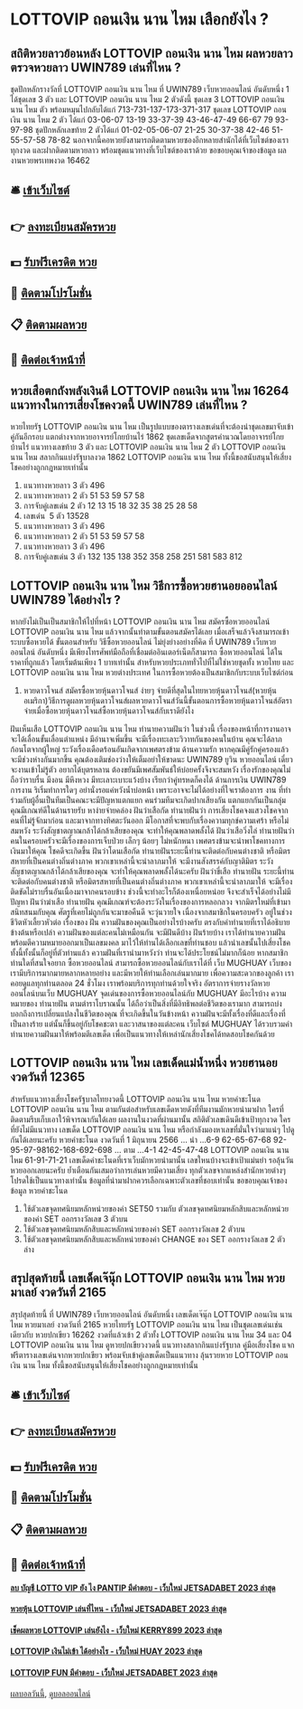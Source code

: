 # LOTTOVIP ถอนเงิน นาน ไหม เลือกยังไง ?
## สถิติหวยลาวย้อนหลัง LOTTOVIP ถอนเงิน นาน ไหม ผลหวยลาว ตรวจหวยลาว UWIN789 เล่นที่ไหน ?
ชุดปักหลักรางวัลที่ LOTTOVIP ถอนเงิน นาน ไหม ที่ UWIN789 เว็บหวยออนไลน์ อันดับหนึ่ง 1 ได้ชุดเลข 3 ตัว และ LOTTOVIP ถอนเงิน นาน ไหม 2 ตัวดังนี้
ชุดเลข 3 LOTTOVIP ถอนเงิน นาน ไหม ตัว พร้อมหมุนไปกลับได้แก่
713-731-137-173-371-317
ชุดเลข LOTTOVIP ถอนเงิน นาน ไหม 2 ตัว ได้แก่
03-06-07
13-19
33-37-39
43-46-47-49
66-67
79
93-97-98
ชุดปักหลักเลขท้าย 2 ตัวได้แก่
01-02-05-06-07
21-25
30-37-38
42-46
51-55-57-58
78-82
นอกจากนี้คอหวยยังสามารถติดตามหวยซองอีกหลายสำนักได้ที่เว็บไซต์ของเราทุกงวด และฝากติดตามหวยลาว พร้อมชุดแนวทางที่เว็บไซต์ของเราด้วย
ขอขอบคุณเจ้าของข้อมูล
ผลงานหวยพรเทพงวด 16462

## 🛎 [เข้าเว็บไซต์](https://bit.ly/3BG5bNw)
## 👉 [ลงทะเบียนสมัครหวย](https://bit.ly/3BG5bNw)
## 💵 [รับฟรีเครดิต หวย](https://bit.ly/3C3mvgS)
## 👑 [ติดตามโปรโมชั่น](https://bit.ly/3C3mvgS)
## 📋 [ติดตามผลหวย](https://bit.ly/3C3mvgS)
## 📱 [ติดต่อเจ้าหน้าที่](https://bit.ly/3C3mvgS)

## หวยเสือตกถังพลังเงินดี LOTTOVIP ถอนเงิน นาน ไหม 16264 แนวทางในการเสี่ยงโชคงวดนี้ UWIN789 เล่นที่ไหน ?
หวยไทยรัฐ LOTTOVIP ถอนเงิน นาน ไหม เป็นรูปแบบของตารางเลขเด่นที่จะต้องนำชุดเลขมาจับเข้าคู่กันอีกรอบ แตกต่างจากหวยอาจารย์โกยบ้านไร่ 1862 ชุดเลขเด็ดจากสูตรคำนวณโดยอาจารย์โกยบ้านไร่ แนวทางเลขท้าย 3 ตัว และ LOTTOVIP ถอนเงิน นาน ไหม 2 ตัว LOTTOVIP ถอนเงิน นาน ไหม สลากกินแบ่งรัฐบาลงวด 1862 LOTTOVIP ถอนเงิน นาน ไหม ทั้งนี้ขอสนับสนุนให้เสี่ยงโชคอย่างถูกกฎหมายเท่านั้น
1. แนวทางหวยลาว 3 ตัว 496
2. แนวทางหวยลาว 2 ตัว 51 53 59 57 58
3. การจับคู่เลขเด่น 2 ตัว 12 13 15 18 32 35 38 25 28 58
4. เลขเด่น  5 ตัว 13528
5. แนวทางหวยลาว 3 ตัว 496
6. แนวทางหวยลาว 2 ตัว 51 53 59 57 58
7. แนวทางหวยลาว 3 ตัว 496
8. การจับคู่เลขเด่น 3 ตัว 132 135 138 352 358 258 251 581 583 812

## LOTTOVIP ถอนเงิน นาน ไหม วิธีการซื้อหวยฮานอยออนไลน์ UWIN789 ได้อย่างไร ?
หากยังไม่เป็นเป็นสมาชิกให้ไปที่หน้า LOTTOVIP ถอนเงิน นาน ไหม สมัครซื้อหวยออนไลน์ LOTTOVIP ถอนเงิน นาน ไหม แล้วจากนั้นทำตามขั้นตอนสมัครได้เลย เมื่อเสร็จแล้วจึงสามารถเข้าระบบซื้อหวยได้
ขั้นตอนสำหรับ วิธีซื้อหวยออนไลน์ ไม่ยุ่งย่างอย่างที่คิด ที่ UWIN789 เว็บหวยออนไลน์ อันดับหนึ่ง มีเพียงโทรศัพท์มือถือที่เชื่อมต่ออินเตอร์เน็ตก็สามารถ ซื้อหวยออนไลน์ ได้ในราคาที่ถูกแล้ว โดยเริ่มต้นเพียง 1 บาทเท่านั้น สำหรับหวยประเภททั่วไปที่ไม่ใช่หวยชุดทั้ง หวยไทย และ LOTTOVIP ถอนเงิน นาน ไหม หวยต่างประเทศ ในการซื้อหวยต้องเป็นสมาชิกกับระบบเว็บไซต์ก่อน
1. หวยดาวโจนส์ สมัครซื้อหวยหุ้นดาวโจนส์ ง่ายๆ จ่ายดีที่สุดในไทยหวยหุ้นดาวโจนส์(หวยหุ้นอเมริกา)วิธีการดูผลหวยหุ้นดาวโจนส์ผลหวยดาวโจนส์วันนี้ขั้นตอนการซื้อหวยหุ้นดาวโจนส์อัตราจ่ายเมื่อซื้อหวยหุ้นดาวโจนส์ซื้อหวยหุ้นดาวโจนส์กับเราดียังไง

ฝันเห็นเสือ LOTTOVIP ถอนเงิน นาน ไหม ทำนายความฝันว่า ในช่วงนี้ เรื่องของหน้าที่การงานอาจจะได้เลื่อนขั้นเลื่อนตำแหน่ง มีอำนาจเพิ่มขึ้น จะมีเรื่องทะเลาะวิวาทกันของคนในบ้าน คุณจะได้ลาภก้อนโตจากผู้ใหญ่ ระวังเรื่องเดือดร้อนอันเกิดจากเพศตรงข้าม
ด้านความรัก หากคุณมีคู่รักคู่ครองแล้ว จะมีช่วงห่างกันมากขึ้น คุณต้องเติมช่องว่างให้เต็มอย่าให้ขาดนะ UWIN789 ยูวิน หวยออนไลน์ เดี๋ยวจะงานเข้าไม่รู้ตัว อยากได้บุตรหลาน ต้องขยันมีเพศสัมพันธ์ให้บ่อยครั้งจึงจะสมหวัง เรื่องรักของคุณไม่ถือว่าราบรื่น มีงอน มีหึงหวง มีทะเลาะเบาะแว้งบ้าง เรียกว่าคู่ทรหดก็คงได้
ด้านการเงิน UWIN789 การงาน ริเริ่มทำการใดๆ อย่านั่งรอแค่หวังน้ำบ่อหน้า เพราะอาจจะไม่ได้อย่างที่ใจเราต้องการ งาน ที่ทำร่วมกับผู้อื่นเป็นทีมเป็นคณะจะมีปัญหาแตกแยก คนร่วมทีมจะเกิดปากเสียงกัน แตกแยกกันเป็นกลุ่ม คุณมีเกณฑ์ดีในด้านรายรับ หาง่ายจ่ายคล่อง
ฝันว่าเสือกัด ทำนายฝันว่า การเสี่ยงโชคจงแสวงโชคจากคนที่ไม่รู้จักมาก่อน และมาจากทางทิศตะวันออก มีโอกาสที่จะพบกับเรื่องความทุกข์ความเศร้า หรือไม่สมหวัง ระวังสัญชาตญาณกล้าได้กล้าเสียของคุณ จะทำให้คุณพลาดพลั้งได้
ฝันว่าเสือวิ่งไล่ ทำนายฝันว่า คนในครอบครัวจะมีเรื่องของการเจ็บป่วย เล็กๆ น้อยๆ ไม่หนักหนา เพศตรงข้ามจะนำพาโชคทางการเงินมาให้คุณ โชคดีจะเกิดขึ้น
ฝันว่าโดนเสือกัด ทำนายฝันระยะนี้ท่านจะติดต่อกับคนต่างชาติ หรือมิตรสหายที่เป็นคนต่างถิ่นต่างภาค พวกเขาเหล่านี้จะนำลาภมาให้ จะมีงานสังสรรค์กับญาติมิตร ระวังสัญชาตญาณกล้าได้กล้าเสียของคุณ จะทำให้คุณพลาดพลั้งได้นะครับ
ฝันว่าขี่เสือ ทำนายฝัน ระยะนี้ท่านจะติดต่อกับคนต่างชาติ หรือมิตรสหายที่เป็นคนต่างถิ่นต่างภาค พวกเขาเหล่านี้จะนำลาภมาให้ จะมีเรื่องติดขัดไม่ราบรื่นอันเนื่องมาจากคนรอบข้าง ช่วงนี้จะทำอะไรก็ต้องเหนื่อยหน่อย จึงจะสำเร็จได้อย่างไม่มีปัญหา
ฝันว่าฆ่าเสือ ทำนายฝัน คุณมีเกณฑ์จะต้องระวังในเรื่องของการหลอกลวง จากมิตรใหม่ที่เข้ามาสนิทสนมกับคุณ ศัตรูที่เคยไม่ถูกกันจะมาขอคืนดี จะวุ่นวายใจ เนื่องจากสมาชิกในครอบครัว อยู่ในช่วงชีวิตหัวเลี้ยวหัวต่อ
เรื่องของ ฝัน ความฝันของคุณเป็นอย่างไรบ้างครับ ตรงกับคำทำนายที่เราได้อธิบายข้างต้นหรือเปล่า ความฝันของแต่ละคนไม่เหมือนกัน จะมีฝันดีบ้าง ฝันร้ายบ้าง เราได้ทำนายความฝัน พร้อมตีความหมายออกมาเป็นเลขมงคล มาไว้ให้ท่านได้เลือกเลขที่ท่านชอบ แล้วนำเลขนั้นไปเสี่ยงโชค ทั้งนี้ทั้งนั้นก็อยู่ที่ตัวท่านแล้ว ความฝันที่เรานำมาหวังว่า ท่านจะได้ประโยชน์ไม่มากก็น้อย
หากสมาชิกท่านใดที่สนใจอยาก ซื้อหวยออนไลน์ สามารถซื้อหวยออนไลน์กับเราได้ที่ เว็บ MUGHUAY เว็บของเรามีบริการมากมายหลากหลายอย่าง และมีหวยให้ท่านเลือกเล่นมากมาย เพื่อความสะดวกของลูกค้า เราคอยดูแลทุกท่านตลอด 24 ชั่วโมง เราพร้อมบริการทุกท่านด้วยใจจริง
อัตราการจ่ายรางวัลหวยออนไลน์บนเว็บ MUGHUAY
จุดเด่นของการซื้อหวยออนไลน์กับ MUGHUAY มีอะไรบ้าง
ความหมายของ ทำนายฝัน ตามตำราโบราณนั้น ได้ถือว่าเป็นสิ่งที่มีอิทธิพลต่อชีวิตของเรามาก สามารถบ่งบอกถึงการเปลี่ยนแปลงในชีวิตของคุณ ที่จะเกิดขึ้นในวันข้างหน้า ความฝันจะมีทั้งเรื่องที่ดีและเรื่องที่เป็นลางร้าย แต่นั้นก็ขึ้นอยู่กับโชคชะตา และวาสนาของแต่ละคน เว็บไซต์ MUGHUAY ได้รวบรวมคำทำนายความฝันมาให้พร้อมตีเลขเด็ด เพื่อเป็นแนวทางให้เหล่านักเสี่ยงโชคได้ทดสอบโชคกันด้วย

## LOTTOVIP ถอนเงิน นาน ไหม เลขเด็ดแม่น้ำหนึ่ง หวยฮานอย งวดวันที่ 12365
สำหรับแนวทางเสี่ยงโชครัฐบาลไทยงวดนี้ LOTTOVIP ถอนเงิน นาน ไหม หวยคำชะโนด LOTTOVIP ถอนเงิน นาน ไหม ตามกันต่อสำหรับเลขเด็ดหวยดังที่ทีมงานมักหวยนำมาฝาก ใครที่ติดตามรีบเก็บเอาใว้พิจารณากันใด้เลย ผลงานในงวดที่ผ่านมานั้น สถิติตัวเลขเดินดีเข้าเป้าทุกงวด ใครที่ยังไม่มีแนวทาง เลขเด็ด LOTTOVIP ถอนเงิน นาน ไหม หรือกำลังมองหาเลขที่มั่นใจว่ามาแน่ๆ ไปดูกันได้เลยนะครับ
หวยคำชะโนด งวดวันที่ 1 มิถุนายน 2566
… นำ …6-9
62-65-67-68 92-95-97-98162-168-692-698
… ตาม …4-1
42-45-47-48 LOTTOVIP ถอนเงิน นาน ไหม 61-91-71-21
เลขเด็ดคำชะโนดที่เราเว็บมักหวยนำมานั้น เลขใหนบ้างจะเข้าเป้าแม่นยำ รอลุ้นวันหวยออกเลยนะครับ ย้ำเตือนกันเสมอว่าการเล่นหวยมีความเสี่ยง ทุกตัวเลขจากแหล่งสำนักหวยต่างๆ โปรดใช้เป็นแนวทางเท่านั้น ข้อมูลที่นำมาฝากควรเลือกเฉพาะตัวเลขที่ชอบเท่านั้น ขอขอบคุณเจ้าของข้อมูล หวยคำชะโนด
1. ใช้ตัวเลขจุดทศนิยมหลักหน่วยของค่า SET50 รวมกับ ตัวเลขจุดทศนิยมหลักสิบและหลักหน่วยของค่า SET ออกรางวัลเลข 3 ตัวบน
2. ใช้ตัวเลขจุดทศนิยมหลักสิบและหลักหน่วยของค่า SET ออกรางวัลเลข 2 ตัวบน
3. ใช้ตัวเลขจุดทศนิยมหลักสิบและหลักหน่วยของค่า CHANGE ของ SET ออกรางวัลเลข 2 ตัวล่าง

## สรุปสุดท้ายนี้ เลขเด็ดเจ๊นุ๊ก LOTTOVIP ถอนเงิน นาน ไหม หวยมาเลย์ งวดวันที่ 2165
สรุปสุดท้ายนี้ ที่ UWIN789 เว็บหวยออนไลน์ อันดับหนึ่ง เลขเด็ดเจ๊นุ๊ก LOTTOVIP ถอนเงิน นาน ไหม หวยมาเลย์ งวดวันที่ 2165 หวยไทยรัฐ LOTTOVIP ถอนเงิน นาน ไหม เป็นชุดเลขเด่นเช่นเดียวกับ หวยปกเขียว 16262 งวดที่แล้วเข้า 2 ตัวทั้ง LOTTOVIP ถอนเงิน นาน ไหม 34 และ 04 LOTTOVIP ถอนเงิน นาน ไหม ดูหวยปกเขียวงวดนี้ แนวทางสลากกินแบ่งรัฐบาล คู่มือเสี่ยงโชค แจกฟรีตารางเลขเด่นจากหวยปกเขียว พร้อมจับเข้าคู่เลขเด็ดเป็นแนวทาง ลุ้นรวยหวย LOTTOVIP ถอนเงิน นาน ไหม ทั้งนี้ขอสนับสนุนให้เสี่ยงโชคอย่างถูกกฎหมายเท่านั้น

## 🛎 [เข้าเว็บไซต์](https://bit.ly/3BG5bNw)
## 👉 [ลงทะเบียนสมัครหวย](https://bit.ly/3BG5bNw)
## 💵 [รับฟรีเครดิต หวย](https://bit.ly/3C3mvgS)
## 👑 [ติดตามโปรโมชั่น](https://bit.ly/3C3mvgS)
## 📋 [ติดตามผลหวย](https://bit.ly/3C3mvgS)
## 📱 [ติดต่อเจ้าหน้าที่](https://bit.ly/3C3mvgS)

#### [ลบ บัญชี LOTTO VIP ยัง ไง PANTIP มีคำตอบ - เว็บใหม่ JETSADABET 2023 ล่าสุด](https://atom.io/themes/ลบ%20บัญชี%20lotto%20vip%20ยัง%20ไง%20pantip%20มีคำตอบ%20-%20เว็บใหม่%20jetsadabet%202023%20ล่าสุด)
#### [หวยหุ้น LOTTOVIP เล่นที่ไหน - เว็บใหม่ JETSADABET 2023 ล่าสุด](https://atom.io/themes/หวยหุ้น%20lottovip%20เล่นที่ไหน%20-%20เว็บใหม่%20jetsadabet%202023%20ล่าสุด)
#### [เช็คผลหวย LOTTOVIP เล่นยังไง - เว็บใหม่ KERRY899 2023 ล่าสุด](https://atom.io/themes/เช็คผลหวย%20lottovip%20เล่นยังไง%20-%20เว็บใหม่%20kerry899%202023%20ล่าสุด)
#### [LOTTOVIP เงินไม่เข้า ได้อย่างไร - เว็บใหม่ HUAY 2023 ล่าสุด](https://atom.io/themes/lottovip%20เงินไม่เข้า%20ได้อย่างไร%20-%20เว็บใหม่%20huay%202023%20ล่าสุด)
#### [LOTTOVIP FUN มีคำตอบ - เว็บใหม่ JETSADABET 2023 ล่าสุด](https://atom.io/themes/lottovip%20fun%20มีคำตอบ%20-%20เว็บใหม่%20jetsadabet%202023%20ล่าสุด)

[ผลบอลวันนี้](https://siamsport.tv "ผลบอลวันนี้"), [ดูบอลออนไลน์](https://siamsport.tv/ดูบอลสด "ดูบอลออนไลน์")